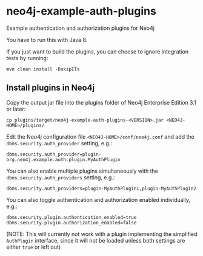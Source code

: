 # neo4j-example-auth-plugins
Example authentication and authorization plugins for Neo4j

You have to run this with Java 8.

If you just want to build the plugins, you can choose to ignore integration tests by running:

    mvn clean install -DskipITs 

## Install plugins in Neo4j
Copy the output jar file into the plugins folder of Neo4j Enterprise Edition 3.1 or later:

    cp plugins/target/neo4j-example-auth-plugins-<VERSION>.jar <NEO4J-HOME>/plugins/

Edit the Neo4j configuration file `<NEO4J-HOME>/conf/neo4j.conf` and add the `dbms.security.auth_provider` setting, e.g.:

    dbms.security.auth_provider=plugin-org.neo4j.example.auth.plugin.MyAuthPlugin

You can also enable multiple plugins simultaneously with the `dbms.security.auth_providers` setting, e.g.:

    dbms.security.auth_providers=plugin-MyAuthPlugin1,plugin-MyAuthPlugin2

You can also toggle authentication and authorization enabled individually, e.g.: 
 
    dbms.security.plugin.authentication_enabled=true
    dbms.security.plugin.authorization_enabled=false
    
(NOTE: This will currently not work with a plugin implementing the simplified `AuthPlugin` interface,
since it will not be loaded unless both settings are either `true` or left out)

